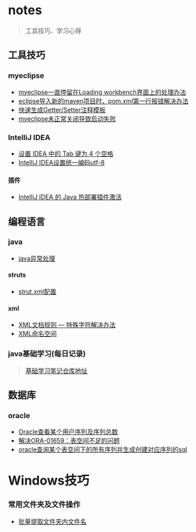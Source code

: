 # notes
> 工具技巧、学习心得

## 工具技巧

### myeclipse

* [myeclipse一直停留在Loading workbench界面上的处理办法](https://github.com/mHeartbeats/notes/issues/1)
* [eclipse导入新的maven项目时，pom.xml第一行报错解决办法](https://github.com/mHeartbeats/notes/issues/6)
* [快速生成Getter/Setter注释模板](https://github.com/mHeartbeats/notes/issues/7)
* [myeclipse未正常关闭导致启动失败](https://github.com/mHeartbeats/notes/issues/10)

### IntelliJ IDEA 

* [设置 IDEA 中的 Tab 键为 4 个空格](https://github.com/mHeartbeats/notes/issues/11) 
* [IntelliJ IDEA设置统一编码utf-8](https://github.com/mHeartbeats/notes/issues/12)

#### 插件 
* [IntelliJ IDEA 的 Java 热部署插件激活](https://github.com/mHeartbeats/notes/issues/8)

## 编程语言

### java

* [java异常处理](https://github.com/mHeartbeats/notes/issues/2)

#### struts

* [strut.xml配置](https://github.com/mHeartbeats/notes/issues/4)

#### xml

* [XML文档规则 — 特殊字符解决办法](https://github.com/mHeartbeats/notes/issues/17)
* [XML命名空间](https://github.com/mHeartbeats/notes/issues/18)

### java基础学习(每日记录)

> [基础学习笔记仓库地址](https://github.com/mHeartbeats/javaBasicLearn)

## 数据库

### oracle

* [Oracle查看某个用户序列及序列总数](https://github.com/mHeartbeats/notes/issues/3)
* [解决ORA-01659：表空间不足的问题](https://github.com/mHeartbeats/notes/issues/15)
* [oracle查询某个表空间下的所有序列并生成创建对应序列的sql](https://github.com/mHeartbeats/notes/issues/16)

# Windows技巧

### 常用文件夹及文件操作

* [批量提取文件夹内文件名](https://github.com/mHeartbeats/notes/issues/14)
